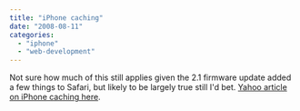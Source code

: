 ```yaml
---
title: "iPhone caching"
date: "2008-08-11"
categories: 
  - "iphone"
  - "web-development"
---
```


Not sure how much of this still applies given the 2.1 firmware update added a few things to Safari, but likely to be largely true still I'd bet. [Yahoo article on iPhone caching here](http://yuiblog.com/blog/2008/02/06/iphone-cacheability/).

